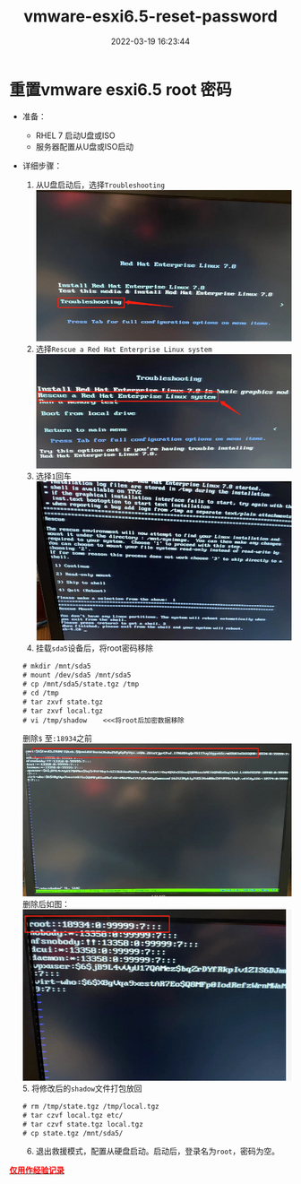 ﻿---
title: vmware-esxi6.5-reset-password
date: 2022-03-19 16:23:44
tags: 
  - vmware
    - esxi
categories:
  - usage
---

# 重置vmware esxi6.5 root 密码
<!-- more -->
- 准备：
    - RHEL 7 启动U盘或ISO
	- 服务器配置从U盘或ISO启动

-  详细步骤：
    1. 从U盘启动后，选择`Troubleshooting`
	![3-19-1-1](/images/3-19/3-19-1-1.jpg)
	2. 选择`Rescue a Red Hat Enterprise Linux system`
	![3-19-1-2](/images/3-19/3-19-1-2.jpg)
	3. 选择`1`回车
	![3-19-1-3](/images/3-19/3-19-1-3.jpg)
	4. 挂载`sda5`设备后，将root密码移除
	```
	# mkdir /mnt/sda5
	# mount /dev/sda5 /mnt/sda5
	# cp /mnt/sda5/state.tgz /tmp
	# cd /tmp
	# tar zxvf state.tgz
	# tar zxvf local.tgz
	# vi /tmp/shadow    <<<将root后加密数据移除
	```
	删除`$` 至`:18934`之前
	![3-19-1-4](/images/3-19/3-19-1-4.png)
	删除后如图：
	![3-19-1-5](/images/3-19/3-19-1-5.png)
	5. 将修改后的`shadow`文件打包放回
	```
	# rm /tmp/state.tgz /tmp/local.tgz
	# tar czvf local.tgz etc/
	# tar czvf state.tgz local.tgz
	# cp state.tgz /mnt/sda5/
	```
	6. 退出救援模式，配置从硬盘启动。启动后，登录名为`root`，密码为空。
	
**<u><font color=red>仅用作经验记录</font></u>**